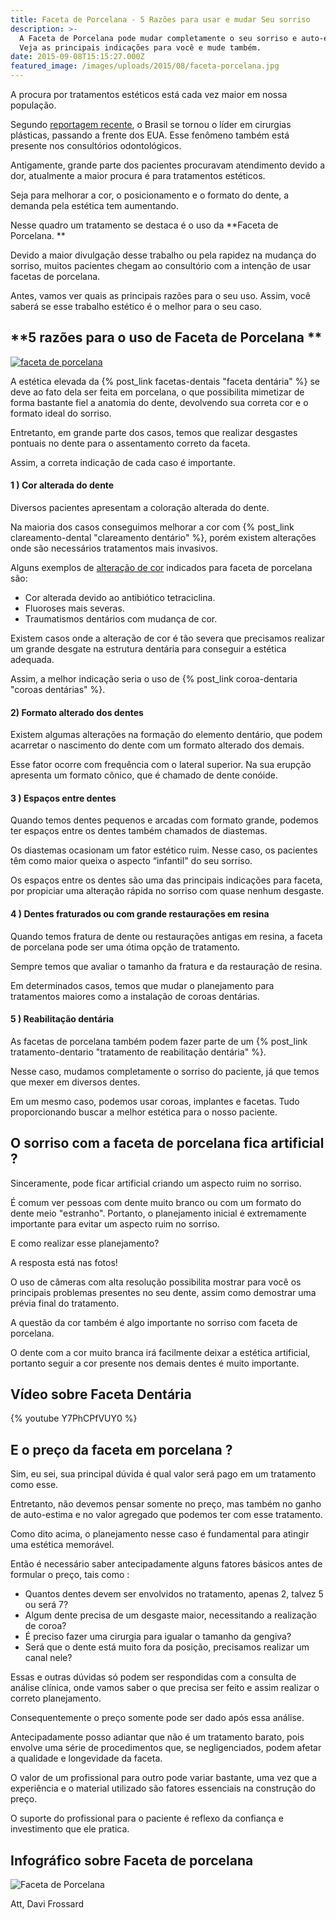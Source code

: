 ```yaml
---
title: Faceta de Porcelana - 5 Razões para usar e mudar Seu sorriso
description: >-
  A Faceta de Porcelana pode mudar completamente o seu sorriso e auto-estima.
  Veja as principais indicações para você e mude também.
date: 2015-09-08T15:15:27.000Z
featured_image: /images/uploads/2015/08/faceta-porcelana.jpg
---
```

A procura por tratamentos estéticos está cada vez maior em nossa população. 

Segundo [reportagem recente](http://g1.globo.com/bemestar/noticia/2014/07/brasil-se-torna-pela-primeira-vez-lider-em-cirurgias-plasticas-diz-organizacao.html), o Brasil se tornou o líder em cirurgias plásticas, passando a frente dos EUA. Esse fenômeno também está presente nos consultórios odontológicos. 

Antigamente, grande parte dos pacientes procuravam atendimento devido a dor, atualmente a maior procura é para tratamentos estéticos. 

Seja para melhorar a cor, o posicionamento e o formato do dente, a demanda pela estética tem aumentando. 

Nesse quadro um tratamento se destaca é o uso da **Faceta de Porcelana. **

Devido a maior divulgação desse trabalho ou pela rapidez na mudança do sorriso, muitos pacientes chegam ao consultório com a intenção de usar facetas de porcelana. 

Antes, vamos ver quais as principais razões para o seu uso. Assim, você saberá se esse trabalho estético é o melhor para o seu caso.

## **5 razões para o uso de Faceta de Porcelana **

[![faceta de porcelana](/images/uploads/2015/08/faceta-de-porcelana.jpg)](/images/uploads/2015/08/faceta-de-porcelana.jpg) 

A estética elevada da {% post_link facetas-dentais "faceta dentária" %} se deve ao fato dela ser feita em porcelana, o que possibilita mimetizar de forma bastante fiel a anatomia do dente, devolvendo sua correta cor e o formato ideal do sorriso. 

Entretanto, em grande parte dos casos, temos que realizar desgastes pontuais no dente para o assentamento correto da faceta. 

Assim, a correta indicação de cada caso é importante.

#### **1 ) Cor alterada do dente**

Diversos pacientes apresentam a coloração alterada do dente. 

Na maioria dos casos conseguimos melhorar a cor com {% post_link clareamento-dental "clareamento dentário" %}, porém existem alterações onde são necessários tratamentos mais invasivos. 

Alguns exemplos de [alteração de cor](/mancha-nos-dentes/) indicados para faceta de porcelana são:

* Cor alterada devido ao antibiótico tetraciclina.
* Fluoroses mais severas.
* Traumatismos dentários com mudança de cor.

Existem casos onde a alteração de cor é tão severa que precisamos realizar um grande desgate na estrutura dentária para conseguir a estética adequada. 

Assim, a melhor indicação seria o uso de {% post_link coroa-dentaria "coroas dentárias" %}.

#### **2) Formato alterado dos dentes**

Existem algumas alterações na formação do elemento dentário, que podem acarretar o nascimento do dente com um formato alterado dos demais. 

Esse fator ocorre com frequência com o lateral superior. Na sua erupção apresenta um formato cônico, que é chamado de dente conóide.

#### **3 ) Espaços entre dentes**

Quando temos dentes pequenos e arcadas com formato grande, podemos ter espaços entre os dentes também chamados de diastemas. 

Os diastemas ocasionam um fator estético ruim. Nesse caso, os pacientes têm como maior queixa o aspecto “infantil" do seu sorriso. 

Os espaços entre os dentes são uma das principais indicações para faceta, por propiciar uma alteração rápida no sorriso com quase nenhum desgaste.

#### **4 ) Dentes fraturados ou com grande restaurações em resina**

Quando temos fratura de dente ou restaurações antigas em resina, a faceta de porcelana pode ser uma ótima opção de tratamento. 

Sempre temos que avaliar o tamanho da fratura e da restauração de resina. 

Em determinados casos, temos que mudar o planejamento para tratamentos maiores como a instalação de coroas dentárias.

#### **5 ) Reabilitação dentária**

As facetas de porcelana também podem fazer parte de um {% post_link tratamento-dentario "tratamento de reabilitação dentária" %}. 

Nesse caso, mudamos completamente o sorriso do paciente, já que temos que mexer em diversos dentes.

Em um mesmo caso, podemos usar coroas, implantes e facetas. Tudo proporcionando buscar a melhor estética para o nosso paciente.

## O sorriso com a faceta de porcelana fica artificial ?

Sinceramente, pode ficar artificial criando um aspecto ruim no sorriso.  

É comum ver pessoas com dente muito branco ou com um formato do dente meio "estranho". Portanto, o planejamento inicial é extremamente importante para evitar um aspecto ruim no sorriso. 

E como realizar esse planejamento? 

A resposta está nas fotos! 

O uso de câmeras com alta resolução possibilita mostrar para você os principais problemas presentes no seu dente, assim como demostrar uma prévia final do tratamento. 

A questão da cor também é algo importante no sorriso com faceta de porcelana. 

O dente com a cor muito branca irá facilmente deixar a estética artificial, portanto seguir a cor presente nos demais dentes é muito importante.

## Vídeo sobre Faceta Dentária 

{% youtube Y7PhCPfVUY0 %}



## **E o preço da faceta em porcelana ?**

Sim, eu sei, sua principal dúvida é qual valor será pago em um tratamento como esse. 

Entretanto, não devemos pensar somente no preço, mas também no ganho de auto-estima e no valor agregado que podemos ter com esse tratamento.  

Como dito acima, o planejamento nesse caso é fundamental para atingir uma estética memorável. 

Então é necessário saber antecipadamente alguns fatores básicos antes de formular o preço, tais como :

* Quantos dentes devem ser envolvidos no tratamento, apenas 2, talvez 5 ou será 7?
* Algum dente precisa de um desgaste maior, necessitando a realização de coroa?
* É preciso fazer uma cirurgia para igualar o tamanho da gengiva?
* Será que o dente está muito fora da posição, precisamos realizar um canal nele?

Essas e outras dúvidas só podem ser respondidas com a consulta de análise clínica, onde vamos saber o que precisa ser feito e assim realizar o correto planejamento. 

Consequentemente o preço somente pode ser dado após essa análise. 

Antecipadamente posso adiantar que não é um tratamento barato, pois envolve uma série de procedimentos que, se negligenciados, podem afetar a qualidade e longevidade da faceta. 

O valor de um profissional para outro pode variar bastante, uma vez que a experiência e o material utilizado são fatores essenciais na construção do preço. 

O suporte do profissional para o paciente é reflexo da confiança e investimento que ele pratica.

## Infográfico sobre Faceta de porcelana 

![Faceta de Porcelana](/images/uploads/2015/09/Faceta-de-porcelana.-1.jpeg)   

Att, Davi Frossard
